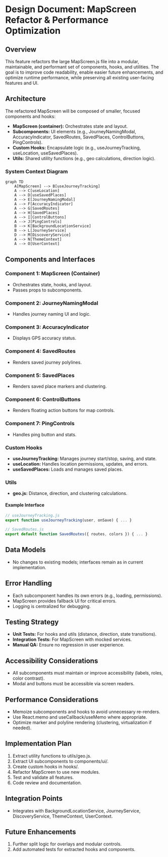 # Design Document: MapScreen Refactor & Performance Optimization

## Overview

This feature refactors the large MapScreen.js file into a modular, maintainable, and performant set of components, hooks, and utilities. The goal is to improve code readability, enable easier future enhancements, and optimize runtime performance, while preserving all existing user-facing features and UI.

## Architecture

The refactored MapScreen will be composed of smaller, focused components and hooks:
- **MapScreen (container):** Orchestrates state and layout.
- **Subcomponents:** UI elements (e.g., JourneyNamingModal, AccuracyIndicator, SavedRoutes, SavedPlaces, ControlButtons, PingControls).
- **Custom Hooks:** Encapsulate logic (e.g., useJourneyTracking, useLocation, useSavedPlaces).
- **Utils:** Shared utility functions (e.g., geo calculations, direction logic).

### System Context Diagram

```mermaid
graph TD
    A[MapScreen] --> B[useJourneyTracking]
    A --> C[useLocation]
    A --> D[useSavedPlaces]
    A --> E[JourneyNamingModal]
    A --> F[AccuracyIndicator]
    A --> G[SavedRoutes]
    A --> H[SavedPlaces]
    A --> I[ControlButtons]
    A --> J[PingControls]
    B --> K[BackgroundLocationService]
    B --> L[JourneyService]
    D --> M[DiscoveryService]
    A --> N[ThemeContext]
    A --> O[UserContext]
```

## Components and Interfaces

### Component 1: MapScreen (Container)
- Orchestrates state, hooks, and layout.
- Passes props to subcomponents.

### Component 2: JourneyNamingModal
- Handles journey naming UI and logic.

### Component 3: AccuracyIndicator
- Displays GPS accuracy status.

### Component 4: SavedRoutes
- Renders saved journey polylines.

### Component 5: SavedPlaces
- Renders saved place markers and clustering.

### Component 6: ControlButtons
- Renders floating action buttons for map controls.

### Component 7: PingControls
- Handles ping button and stats.

### Custom Hooks
- **useJourneyTracking:** Manages journey start/stop, saving, and state.
- **useLocation:** Handles location permissions, updates, and errors.
- **useSavedPlaces:** Loads and manages saved places.

### Utils
- **geo.js:** Distance, direction, and clustering calculations.

#### Example Interface
```javascript
// useJourneyTracking.js
export function useJourneyTracking(user, onSave) { ... }

// SavedRoutes.js
export default function SavedRoutes({ routes, colors }) { ... }
```

## Data Models
- No changes to existing models; interfaces remain as in current implementation.

## Error Handling
- Each subcomponent handles its own errors (e.g., loading, permissions).
- MapScreen provides fallback UI for critical errors.
- Logging is centralized for debugging.

## Testing Strategy
- **Unit Tests:** For hooks and utils (distance, direction, state transitions).
- **Integration Tests:** For MapScreen with mocked services.
- **Manual QA:** Ensure no regression in user experience.

## Accessibility Considerations
- All subcomponents must maintain or improve accessibility (labels, roles, color contrast).
- Modal and buttons must be accessible via screen readers.

## Performance Considerations
- Memoize subcomponents and hooks to avoid unnecessary re-renders.
- Use React.memo and useCallback/useMemo where appropriate.
- Optimize marker and polyline rendering (clustering, virtualization if needed).

## Implementation Plan
1. Extract utility functions to utils/geo.js.
2. Extract UI subcomponents to components/ui/.
3. Create custom hooks in hooks/.
4. Refactor MapScreen to use new modules.
5. Test and validate all features.
6. Code review and documentation.

## Integration Points
- Integrates with BackgroundLocationService, JourneyService, DiscoveryService, ThemeContext, UserContext.

## Future Enhancements
1. Further split logic for overlays and modular controls.
2. Add automated tests for extracted hooks and components. 